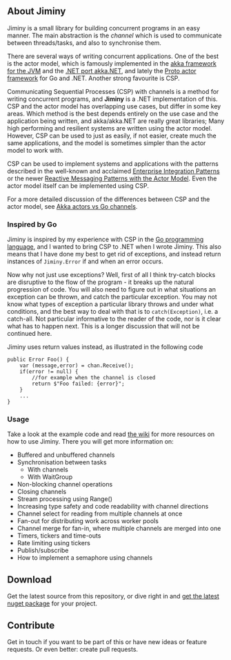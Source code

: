  
## About Jiminy
Jiminy is a small library for building concurrent programs in an easy manner. The main abstraction is the *channel* which is used to communicate between threads/tasks, and also to synchronise them.

There are several ways of writing concurrent applications. One of the best is the actor model, which is famously implemented in the [akka framework for the JVM](http://akka.io) and the [.NET port akka.NET](http://getakka.net), and lately the [Proto actor framework](http://proto.actor) for Go and .NET. Another strong favourite is CSP.

Communicating Sequential Processes (CSP) with channels is a method for writing concurrent programs, and **Jiminy** is a .NET implementation of this. CSP and the actor model has overlapping use cases, but differ in some key areas. Which method is the best depends entirely on the use case and the application being written, and akka/akka.NET are really great libraries; Many high performing and resilient systems are written using the actor model. However, CSP can be used to just as easily, if not easier, create much the same applications, and the model is sometimes simpler than the actor model to work with.

CSP can be used to implement systems and applications with the patterns described in the well-known and acclaimed [Enterprise Integration Patterns](http://www.enterpriseintegrationpatterns.com) or the newer [Reactive Messaging Patterns with the Actor Model](https://github.com/VaughnVernon/ReactiveMessagingPatterns_ActorModel). Even the actor model itself can be implemented using CSP.

For a more detailed discussion of the differences between CSP and the actor model, see [Akka actors vs Go channels](https://www.quora.com/How-are-Akka-actors-different-from-Go-channels).

### Inspired by Go
Jiminy is inspired by my experience with CSP in the [Go programming language](https://golang.org), and I wanted to bring CSP to .NET when I wrote Jiminy. This also means that I have done my best to get rid of exceptions, and instead return instances of `Jiminy.Error` if and when an error occurs.

Now why not just use exceptions? Well, first of all I think try-catch blocks are disruptive to the flow of the program - it breaks up the natural progression of code.
You will also need to figure out in what situations an exception can be thrown, and catch the particular exception. You may not know what types of exception a particular library throws and under what conditions, and the best way to deal with that is to `catch(Exception)`, i.e. a catch-all. Not particular informative to the reader of the code, nor is it clear what has to happen next. This is a longer discussion that will not be continued here.

Jiminy uses return values instead, as illustrated in the following code

	public Error Foo() {
		var (message,error) = chan.Receive();
		if(error != null) {
			//for example when the channel is closed
			return $"Foo failed: {error}";  
		}
		...
	}

### Usage
Take a look at the example code and read [the wiki](https://github.com/fthoms/jiminy/wiki) for more resources on how to use Jiminy. There you will get more information on:

*	Buffered and unbuffered channels
*	Synchronisation between tasks
	*	With channels
	*	With WaitGroup
*	Non-blocking channel operations
*	Closing channels
*	Stream processing using Range()
*	Increasing type safety and code readability with channel directions
*	Channel select for reading from multiple channels at once
*	Fan-out for distributing work across worker pools
*	Channel merge for fan-in, where multiple channels are merged into one 
*	Timers, tickers and time-outs
*	Rate limiting using tickers
*	Publish/subscribe
*	How to implement a semaphore using channels

## Download
Get the latest source from this repository, or dive right in and [get the latest nuget package](https://www.nuget.org/packages/Jiminy) for your project.

## Contribute
Get in touch if you want to be part of this or have new ideas or feature requests. Or even better: create pull requests.

